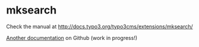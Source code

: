 mksearch
=======

Check the manual at http://docs.typo3.org/typo3cms/extensions/mksearch/

[Another documentation](Documentation/Markdown/index.md) on Github (work in progress!)
